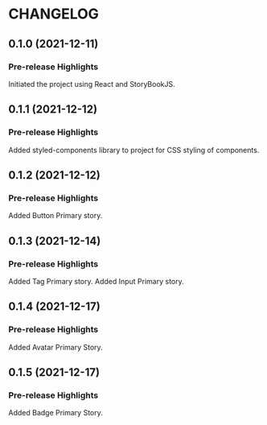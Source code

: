 # CHANGELOG
## 0.1.0 (2021-12-11)
### Pre-release Highlights
Initiated the project using React and StoryBookJS.

## 0.1.1 (2021-12-12)

### Pre-release Highlights
Added styled-components library to project for CSS styling of components.

## 0.1.2 (2021-12-12)
### Pre-release Highlights
Added Button Primary story.

## 0.1.3 (2021-12-14)
### Pre-release Highlights
Added Tag Primary story.
Added Input Primary story.

## 0.1.4 (2021-12-17)
### Pre-release Highlights
Added Avatar Primary Story.

## 0.1.5 (2021-12-17)
### Pre-release Highlights
Added Badge Primary Story.